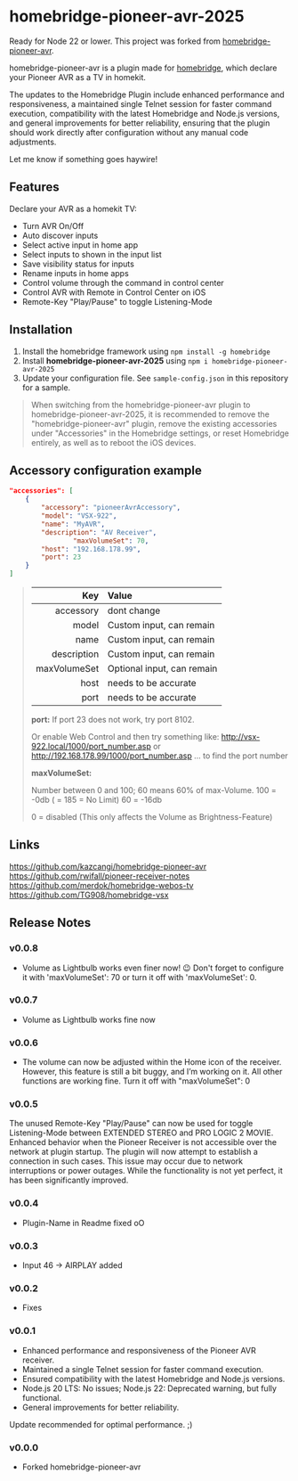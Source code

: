 # homebridge-pioneer-avr-2025

Ready for Node 22 or lower.
This project was forked from [homebridge-pioneer-avr](https://github.com/kazcangi/homebridge-pioneer-avr).

homebridge-pioneer-avr is a plugin made for [homebridge](https://github.com/nfarina/homebridge),
which declare your Pioneer AVR as a TV in homekit.

The updates to the Homebridge Plugin include enhanced performance and responsiveness, a maintained single Telnet session for faster command execution, compatibility with the latest Homebridge and Node.js versions, and general improvements for better reliability, ensuring that the plugin should work directly after configuration without any manual code adjustments.

Let me know if something goes haywire!

## Features

Declare your AVR as a homekit TV:

* Turn AVR On/Off
* Auto discover inputs
* Select active input in home app
* Select inputs to shown in the input list
* Save visibility status for inputs
* Rename inputs in home apps
* Control volume through the command in control center
* Control AVR with Remote in Control Center on iOS
* Remote-Key "Play/Pause" to toggle Listening-Mode

## Installation

1. Install the homebridge framework using `npm install -g homebridge`
2. Install **homebridge-pioneer-avr-2025** using `npm i homebridge-pioneer-avr-2025`
3. Update your configuration file. See `sample-config.json` in this repository for a sample.

> When switching from the homebridge-pioneer-avr plugin to homebridge-pioneer-avr-2025, it is recommended to remove the "homebridge-pioneer-avr" plugin, remove the existing accessories under "Accessories" in the Homebridge settings, or reset Homebridge entirely, as well as to reboot the iOS devices.



## Accessory configuration example

```json
"accessories": [
	{
        "accessory": "pioneerAvrAccessory",
        "model": "VSX-922",
        "name": "MyAVR",
        "description": "AV Receiver",
				"maxVolumeSet": 70,
        "host": "192.168.178.99",
        "port": 23
	}
]
```

> |          Key | Value                      |
> | -----------: | :------------------------- |
> |    accessory | dont change                |
> |        model | Custom input, can remain   |
> |         name | Custom input, can remain   |
> |  description | Custom input, can remain   |
> | maxVolumeSet | Optional input, can remain |
> |         host | needs to be accurate       |
> |         port | needs to be accurate       |
>
> **port:**
> If port 23 does not work, try port 8102.
>
> Or enable Web Control and then try something like:
> http://vsx-922.local/1000/port_number.asp or http://192.168.178.99/1000/port_number.asp
> ... to find the port number
>
>
>
> **maxVolumeSet:**
>
> Number between 0 and 100; 60 means 60% of max-Volume.
> 100 = -0db ( = 185 = No Limit)
> 60 = -16db
>
> 0 = disabled
> (This only affects the Volume as Brightness-Feature)



## Links

https://github.com/kazcangi/homebridge-pioneer-avr
https://github.com/rwifall/pioneer-receiver-notes
https://github.com/merdok/homebridge-webos-tv
https://github.com/TG908/homebridge-vsx

## Release Notes

### v0.0.8

* Volume as Lightbulb works even finer now! 😉 Don't forget to configure it with 'maxVolumeSet': 70 or turn it off with 'maxVolumeSet': 0.

### v0.0.7

* Volume as Lightbulb works fine now

### v0.0.6

* The volume can now be adjusted within the Home icon of the receiver. However, this feature is still a bit buggy, and I’m working on it. All other functions are working fine. Turn it off with "maxVolumeSet": 0

### v0.0.5

The unused Remote-Key "Play/Pause" can now be used for toggle Listening-Mode between EXTENDED STEREO and PRO LOGIC 2 MOVIE.
Enhanced behavior when the Pioneer Receiver is not accessible over the network at plugin startup. The plugin will now attempt to establish a connection in such cases. This issue may occur due to network interruptions or power outages. While the functionality is not yet perfect, it has been significantly improved.

### v0.0.4

* Plugin-Name in Readme fixed oO

### v0.0.3

* Input 46 -> AIRPLAY added

### v0.0.2

* Fixes

### v0.0.1

* Enhanced performance and responsiveness of the Pioneer AVR receiver.
* Maintained a single Telnet session for faster command execution.
* Ensured compatibility with the latest Homebridge and Node.js versions.
* Node.js 20 LTS: No issues; Node.js 22: Deprecated warning, but fully functional.
* General improvements for better reliability.

Update recommended for optimal performance. ;)

### v0.0.0

* Forked homebridge-pioneer-avr
